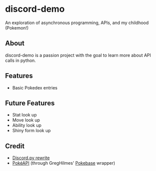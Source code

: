 # discord-demo
An exploration of asynchronous programming, APIs, and my childhood (Pokemon!)

## About
discord-demo is a passion project with the goal to learn more about API calls in python.

## Features
- Basic Pokedex entries

## Future Features
- Stat look up
- Move look up
- Ability look up
- Shiny form look up

## Credit
- [Discord.py rewrite](https://discordpy.readthedocs.io/en/latest/) 
- [PokéAPI](https://pokeapi.co/) (through GregHilmes' [Pokebase](https://github.com/PokeAPI/pokebase) wrapper)
